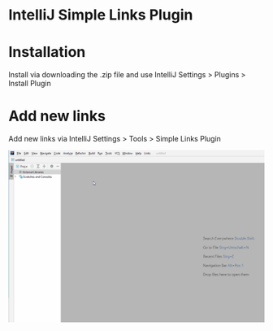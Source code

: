 # IntelliJ Simple Links Plugin

# Installation
Install via downloading the .zip file and use IntelliJ Settings > Plugins > Install Plugin 

# Add new links
Add new links via IntelliJ Settings > Tools > Simple Links Plugin

![Configuration](https://github.com/stephnan/intellij-simple-link-bar/blob/main/clickpath.gif)
